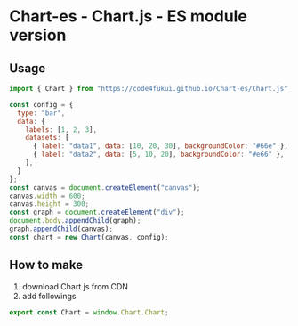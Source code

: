 # Chart-es - Chart.js - ES module version

## Usage

```JavaScript
import { Chart } from "https://code4fukui.github.io/Chart-es/Chart.js";

const config = {
  type: "bar",
  data: {
    labels: [1, 2, 3],
    datasets: [
      { label: "data1", data: [10, 20, 30], backgroundColor: "#66e" },
      { label: "data2", data: [5, 10, 20], backgroundColor: "#e66" },
    ],
  }
};
const canvas = document.createElement("canvas");
canvas.width = 600;
canvas.height = 300;
const graph = document.createElement("div");
document.body.appendChild(graph);
graph.appendChild(canvas);
const chart = new Chart(canvas, config);
```

## How to make

1. download Chart.js from CDN
2. add followings
```JavaScript
export const Chart = window.Chart.Chart;
```

